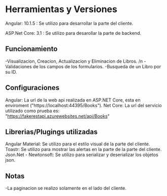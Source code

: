 # Herramientas y Versiones 

Angular: 10.1.5 : Se utilizo para desarrollar la parte del cliente.

ASP.Net Core: 3.1 : Se utilizo para desarollar la parte de backend.

## Funcionamiento

-Visualizacion, Creacion, Actualizacion y Eliminacion de Libros. /n
-Validaciones de los campos de los formularios.
-Busqueda de un Libro por su ID.

## Configuraciones

Angular: La url de la web api realizada en ASP.NET Core, esta en enviroment ("https://localhost:44395/Books").
Net Core: La url del servicio utilizado como prueba es: "https://fakerestapi.azurewebsites.net/api/Books"

## Librerias/Plugings utilizadas

Angular Material: Se utilizo para el estilo visual de la parte del cliente.
Toastr: Se utilizo para mostrar las alertas en la parte de la parte del cliente.
Json.Net - Newtonsoft: Se utilizo para serializar y deserializar los objetos json.

## Notas

-La paginacion se realizo solamente en el lado del cliente.
